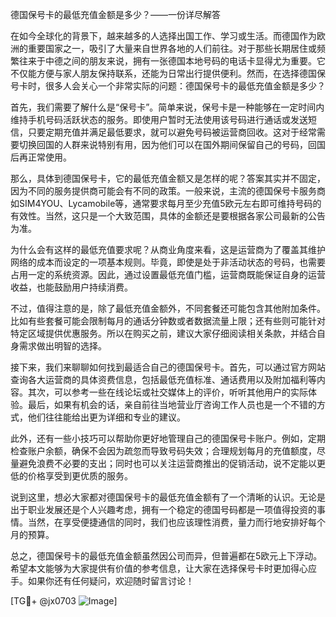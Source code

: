 德国保号卡的最低充值金额是多少？——一份详尽解答

在如今全球化的背景下，越来越多的人选择出国工作、学习或生活。而德国作为欧洲的重要国家之一，吸引了大量来自世界各地的人们前往。对于那些长期居住或频繁往来于中德之间的朋友来说，拥有一张德国本地号码的电话卡显得尤为重要。它不仅能方便与家人朋友保持联系，还能为日常出行提供便利。然而，在选择德国保号卡时，很多人会关心一个非常实际的问题：德国保号卡的最低充值金额是多少？

首先，我们需要了解什么是“保号卡”。简单来说，保号卡是一种能够在一定时间内维持手机号码活跃状态的服务。即使用户暂时无法使用该号码进行通话或发送短信，只要定期充值并满足最低要求，就可以避免号码被运营商回收。这对于经常需要切换回国的人群来说特别有用，因为他们可以在国外期间保留自己的号码，回国后再正常使用。

那么，具体到德国保号卡，它的最低充值金额又是怎样的呢？答案其实并不固定，因为不同的服务提供商可能会有不同的政策。一般来说，主流的德国保号卡服务商如SIM4YOU、Lycamobile等，通常要求每月至少充值5欧元左右即可维持号码的有效性。当然，这只是一个大致范围，具体的金额还是要根据各家公司最新的公告为准。

为什么会有这样的最低充值要求呢？从商业角度来看，这是运营商为了覆盖其维护网络的成本而设定的一项基本规则。毕竟，即使是处于非活动状态的号码，也需要占用一定的系统资源。因此，通过设置最低充值门槛，运营商既能保证自身的运营收益，也能鼓励用户持续消费。

不过，值得注意的是，除了最低充值金额外，不同套餐还可能包含其他附加条件。比如有些套餐可能会限制每月的通话分钟数或者数据流量上限；还有些则可能针对特定区域提供优惠服务。所以在购买之前，建议大家仔细阅读相关条款，并结合自身需求做出明智的选择。

接下来，我们来聊聊如何找到最适合自己的德国保号卡。首先，可以通过官方网站查询各大运营商的具体资费信息，包括最低充值标准、通话费用以及附加福利等内容。其次，可以参考一些在线论坛或社交媒体上的评价，听听其他用户的实际体验。最后，如果有机会的话，亲自前往当地营业厅咨询工作人员也是一个不错的方式，他们往往能给出更为详细和专业的建议。

此外，还有一些小技巧可以帮助你更好地管理自己的德国保号卡账户。例如，定期检查账户余额，确保不会因为疏忽而导致号码失效；合理规划每月的充值额度，尽量避免浪费不必要的支出；同时也可以关注运营商推出的促销活动，说不定能以更低的价格享受到更优质的服务。

说到这里，想必大家都对德国保号卡的最低充值金额有了一个清晰的认识。无论是出于职业发展还是个人兴趣考虑，拥有一个稳定的德国号码都是一项值得投资的事情。当然，在享受便捷通信的同时，我们也应该理性消费，量力而行地安排好每个月的预算。

总之，德国保号卡的最低充值金额虽然因公司而异，但普遍都在5欧元上下浮动。希望本文能够为大家提供有价值的参考信息，让大家在选择保号卡时更加得心应手。如果你还有任何疑问，欢迎随时留言讨论！

[TG💪+ @jx0703 ![Image](https://github.com/user-attachments/assets/dbca1d08-cadb-493c-b0ec-ad6f7a83f270)]